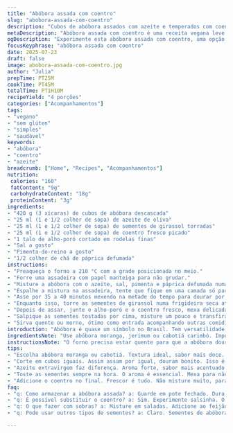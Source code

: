 ```yaml
---
title: "Abóbora assada com coentro"
slug: "abobora-assada-com-coentro"
description: "Cubos de abóbora assados com azeite e temperados com coentro fresco e sementes tostadas. Troca da cebola verde por alho-poró e sementes de girassol no lugar das sementes de abóbora. Sal, pimenta, pitada de páprica defumada. Assar até dourar e amaciar. Misturar tudo, servir direto na travessa. Receita vegana, sem glúten, sem lactose, fácil e versátil."
metaDescription: "Abóbora assada com coentro é uma receita vegana leve e saborosa, perfeita para acompanhar pratos brasileiros"
ogDescription: "Experimente esta abóbora assada com coentro, uma opção vegana e saudável que encanta no sabor e na textura crocante das sementes"
focusKeyphrase: "abóbora assada com coentro"
date: 2025-07-23
draft: false
image: abobora-assada-com-coentro.jpg
author: "Julia"
prepTime: PT25M
cookTime: PT45M
totalTime: PT1H10M
recipeYield: "4 porções"
categories: ["Acompanhamentos"]
tags:
- "vegano"
- "sem glúten"
- "simples"
- "saudável"
keywords:
- "abóbora"
- "coentro"
- "azeite"
breadcrumb: ["Home", "Recipes", "Acompanhamentos"]
nutrition: 
 calories: "160"
 fatContent: "9g"
 carbohydrateContent: "18g"
 proteinContent: "3g"
ingredients:
- "420 g (3 xícaras) de cubos de abóbora descascada"
- "25 ml (1 e 1/2 colher de sopa) de azeite de oliva"
- "25 ml (1 e 1/2 colher de sopa) de sementes de girassol torradas"
- "25 ml (1 e 1/2 colher de sopa) de coentro fresco picado"
- "1 talo de alho-poró cortado em rodelas finas"
- "Sal a gosto"
- "Pimenta-do-reino a gosto"
- "1/2 colher de chá de páprica defumada"
instructions:
- "Preaqueça o forno a 210 °C com a grade posicionada no meio."
- "Forre uma assadeira com papel manteiga para não grudar."
- "Misture a abóbora com o azeite, sal, pimenta e páprica defumada numa tigela."
- "Espalhe a mistura na assadeira, tente que fique em uma camada só para dourar melhor."
- "Asse por 35 a 40 minutos mexendo na metade do tempo para dourar por igual. Abóbora deve estar macia e com pontinhas douradas."
- "Enquanto isso, torre as sementes de girassol numa frigideira seca até ficarem crocantes e cheirosas, cuidado para não queimar."
- "Depois de assar, junte o alho-poró e o coentro fresco, mexa delicadamente para incorporar."
- "Salpique as sementes tostadas por cima, misture um pouco e transfira para a travessa."
- "Sirva quente ou morno, ótimo como entrada acompanhando outras comidinhas brasileiras."
introduction: "Abóbora é quase um símbolo no Brasil. Tem versatilidade, do doce ao salgado, ingredientes que combinam direto na panela. Rápido de preparar e saudável. Quando assada, solta aquele aroma incrível. Dá para fazer sozinho, sem mistério. Abóbora cortada em cubos, azeite, um toque de tempero, depois só esperar dourar. Sementes tostadas entram para crocância, contrastando. Coentro em cima traz frescor que equilibra. Troquei cebola verde por alho-poró para sabor mais suave, sementes de girassol pelo crocante e sabor. Páprica defumada para dar um toque rústico. Pronto, prato simples, com jeitinho brasileiro, vegan, sem glúten, sem lactose. Dá para repetir, usar como acompanhamento para churrasco, feijão tropeiro, ou uma bela salada. Bem versátil no dia a dia, ocupa pouco tempo e quase nada de louça. Refúgio para quem quer comida caseira, rápida mas com sabor. Vale aquele gostinho de casa da vovó, só que modernizado. Quem gosta de abóbora vai curtir, quem não tem costume pode achar estranho no começo, mas só um pouco. A textura macia com crocante das sementes faz diferença, e o coentro fresco finaliza. Fácil mudar temperos, colocar umas pimentas, trocar o tipo de semente. Coisa simples, que vira festa, simples e direta."
ingredientsNote: "Use abóbora moranga, jerimum ou cabotiá carimbó. Importante para textura e sabor. Evite abóboras muito aguadas como a menina, elas soltam água demais no forno. Corte em cubos do mesmo tamanho para assar por igual. Azeite use extravirgem, brasiliense ou mineiro para aroma. Sementes de girassol são substitutas interessantes para sementes de abóbora, com sabor neutro e crocante. Toste na frigideira sem óleo até começarem a estourar levemente, cuidado para não queimar, mexa sempre. Alho-poró no lugar da cebolinha traz doçura suave e aroma leve, picar fininho para não pesar nem roubar o sabor do coentro. Coentro fresco deve sempre ser adicionado no final para manter o frescor, melhor que seco ou congelado aqui. Sal e pimenta do reino moída na hora realça os aromas. Essa receita não leva ingredientes industrializados, adequada para dietas restritivas e para quem gosta de comida saudável e prática."
instructionsNote: "O forno precisa estar quente para que a abóbora doure e caramelize levemente, isso realça gosto naturalmente adocicado. Não sobrecarregue a assadeira para que o vapor não atrapalhe o processo. Mexer na metade do tempo ajuda a dourar por igual, evitando partes queimadas. O tempo de forno depende do tipo de abóbora, use um garfo para testar maciez. Tostar as sementes na hora é melhor para aproveitar o aroma final, mas pode ser feito com antecedência e guardado em pote fechado. Misturar o coentro e o alho-poró só no final para o frescor não sumir com o calor. Mexa delicado para não virar papa, o prato é de textura, algumas partes da abóbora ficam caramelizadas, outras macias. Sirva ainda quente para aproveitar a crocância das sementes, fica ótimo com pão de milho ou farinheira. Pode usar para entrada ou acompanhamento, destaca pratos de origem brasileira, simples e sazonal."
tips:
- "Escolha abóbora moranga ou cabotiá. Textura ideal, sabor mais doce. Evite tipos aguados."
- "Corte em cubos iguais. Assim assam por igual, douram bonito. Isso é essencial."
- "Azeite extravirgem faz diferença. Aroma forte, sabor mais acentuado. Use generoso."
- "Toste as sementes sempre na hora. O aroma é essencial. Mexa para não queimar."
- "Adicione o coentro no final. Frescor é tudo. Não misture muito, para não desmanchar."
faq:
- "q: Como armazenar a abóbora assada? a: Guarde em pote fechado. Dura até 3 dias na geladeira. Pode aquecer no micro-ondas."
- "q: É possível substituir o coentro? a: Sim. Experimente salsinha. O gosto muda, mas ainda fica bom. Outras ervas ajudam também."
- "q: O que fazer com sobras? a: Misture em saladas. Adicione ao feijão. Fica saboroso, uso prático."
- "q: Pode usar outros tipos de sementes? a: Claro. Sementes de abóbora são ótimas. Sempre deixe tostar. Experimente."

---
```

